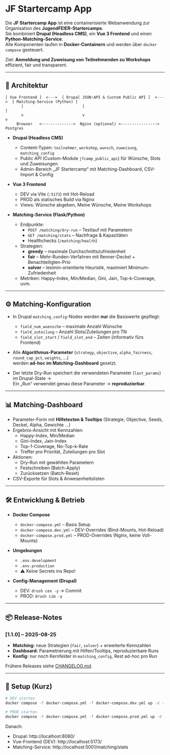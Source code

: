 # JF Startercamp App

Die **JF Startercamp App** ist eine containerisierte Webanwendung zur Organisation des **JugendFEIER-Startercamps**.  
Sie kombiniert **Drupal (Headless CMS)**, ein **Vue 3 Frontend** und einen **Python-Matching-Service**.  
Alle Komponenten laufen in **Docker-Containern** und werden über `docker compose` gesteuert.

Ziel: **Anmeldung und Zuweisung von Teilnehmenden zu Workshops** effizient, fair und transparent.

---

## 🚀 Architektur

```
[ Vue Frontend ]  <--->  [ Drupal JSON:API & Custom Public API ]  <--->  [ Matching-Service (Python) ]
       |                          |                                    |
       v                          v                                    v
     Browser   <-------------->  Nginx (optional) <----------------> Postgres
```

- **Drupal (Headless CMS)**  
  - Content-Typen: `teilnehmer`, `workshop`, `wunsch`, `zuweisung`, `matching_config`
  - Public API (Custom-Module `jfcamp_public_api`) für Wünsche, Slots und Zuweisungen
  - Admin-Bereich „JF Startercamp“ mit Matching-Dashboard, CSV-Import & Config

- **Vue 3 Frontend**  
  - DEV via Vite (`:5173`) mit Hot-Reload  
  - PROD als statisches Build via Nginx  
  - Views: Wünsche abgeben, Meine Wünsche, Meine Workshops

- **Matching-Service (Flask/Python)**  
  - Endpunkte:  
    - `POST /matching/dry-run` – Testlauf mit Parametern  
    - `GET /matching/stats` – Nachfrage & Kapazitäten  
    - Healthchecks (`/matching/health`)  
  - Strategien:  
    - **greedy** – maximale Durchschnittszufriedenheit  
    - **fair** – Mehr-Runden-Verfahren mit Renner-Deckel + Benachteiligten-Prio  
    - **solver** – leximin-orientierte Heuristik, maximiert Minimum-Zufriedenheit  
  - Metriken: Happy-Index, Min/Median, Gini, Jain, Top-k-Coverage, uvm.

---

## ⚙️ Matching-Konfiguration

- In Drupal `matching_config`-Nodes werden **nur** die Basiswerte gepflegt:
  - `field_num_wuensche` – maximale Anzahl Wünsche
  - `field_zuteilung` – Anzahl Slots/Zuteilungen pro TN
  - `field_slot_start` / `field_slot_end` – Zeiten (informativ fürs Frontend)

- Alle **Algorithmus-Parameter** (`strategy`, `objective`, `alpha_fairness`, `round_cap_pct`, `weights`, …)  
  werden **ad-hoc im Matching-Dashboard** gesetzt.

- Der letzte Dry-Run speichert die verwendeten Parameter (`last_params`) im Drupal-State →  
  Ein „Run“ verwendet genau diese Parameter → **reproduzierbar**.

---

## 📊 Matching-Dashboard

- Parameter-Form mit **Hilfetexten & Tooltips** (Strategie, Objective, Seeds, Deckel, Alpha, Gewichte …)  
- Ergebnis-Ansicht mit Kennzahlen:  
  - Happy-Index, Min/Median  
  - Gini-Index, Jain-Index  
  - Top-1-Coverage, No-Top-k-Rate  
  - Treffer pro Priorität, Zuteilungen pro Slot  
- Aktionen:  
  - Dry-Run mit gewählten Parametern  
  - Festschreiben (Batch-Apply)  
  - Zurücksetzen (Batch-Reset)  
- CSV-Exporte für Slots & Anwesenheitslisten

---

## 🛠️ Entwicklung & Betrieb

- **Docker Compose**  
  - `docker-compose.yml` – Basis Setup  
  - `docker-compose.dev.yml` – DEV-Overrides (Bind-Mounts, Hot-Reload)  
  - `docker-compose.prod.yml` – PROD-Overrides (Nginx, keine Voll-Mounts)  
- **Umgebungen**  
  - `.env.development`  
  - `.env.production`  
  - ⚠️ Keine Secrets ins Repo!

- **Config-Management (Drupal)**  
  - DEV: `drush cex -y` → Commit  
  - PROD: `drush cim -y`

---

## 📦 Release-Notes

### [1.1.0] – 2025-08-25
- **Matching:** neue Strategien (`fair`, `solver`) + erweiterte Kennzahlen  
- **Dashboard:** Parametrierung mit Hilfen/Tooltips, reproduzierbare Runs  
- **Konfig:** nur noch Kernfelder in `matching_config`, Rest ad-hoc pro Run  

Frühere Releases siehe [CHANGELOG.md](CHANGELOG.md).

---

## 🔧 Setup (Kurz)

```bash
# DEV starten
docker compose -f docker-compose.yml -f docker-compose.dev.yml up -d --build

# PROD starten
docker compose -f docker-compose.yml -f docker-compose.prod.yml up -d --build
```

Danach:
- Drupal: http://localhost:8080/
- Vue-Frontend (DEV): http://localhost:5173/
- Matching-Service: http://localhost:5001/matching/stats
